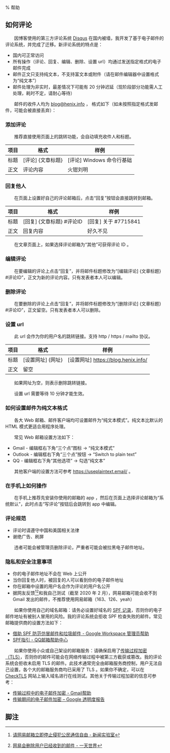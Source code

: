% 帮助

## 如何评论

　　因博客使用的第三方评论系统 [Disqus](https://disqus.com/) 在国内被墙，我开发了基于电子邮件的评论系统，并完成了迁移。新评论系统的特点是：

* 国内可正常访问
* 所有操作（评论、回复、编辑、删除、设置 url）均通过发送指定格式的电子邮件完成
* 邮件正文只支持纯文本，不支持富文本或附件（请在邮件编辑器中设置格式为“纯文本”）
* 邮件处理为非实时，最差情况下可能有 20 分钟迟延（现阶段部分功能需人工处理，耗时不定，请耐心等待）

　　邮件的收件人均为 <blog@henix.info> ， 格式如下（如未按照指定格式发邮件，可能会被直接丢弃）：

### 添加评论

　　推荐直接使用页面上的跳转功能，会自动填充收件人和标题。

项目|格式|样例
----|----|----
标题|[评论] {文章标题}|[评论] Windows 命令行基础|
正文|评论内容|火钳刘明

### 回复他人

　　在页面上设置好自己的评论邮箱后，点击“回复”按钮会直接跳转到邮箱。

项目|格式|样例
----|----|----
标题|[回复] {文章标题} #评论ID|[回复] 关于 #7715841|
正文|回复内容|好久不见

　　在文章页面上，如果选择评论邮箱为“其他”可获得评论 ID 。

### 编辑评论

　　在要编辑的评论上点击“回复”，并将邮件标题修改为“\[编辑评论\] {文章标题} #评论ID”，正文为新的评论内容。只有发表者本人可以编辑。

### 删除评论

　　在要删除的评论上点击“回复”，并将邮件标题修改为“\[删除评论\] {文章标题} #评论ID”，正文留空。只有发表者本人可以删除。

### 设置 url

　　此 url 会作为你的用户名的跳转链接。支持 http / https / mailto 协议。

项目|格式|样例
----|----|----
标题|[设置网址] {网址}|[设置网址] https://blog.henix.info/|
正文|留空|

　　如果网址为空，则表示删除跳转链接。

　　设置 url 需要等待 10 分钟才能生效。

### 如何设置邮件为纯文本格式

　　各大 Web 邮箱、邮件客户端均可设置邮件为“纯文本模式”。纯文本比默认的 HTML 模式更适合用程序处理。

　　常见 Web 邮箱设置方法如下：

* Gmail - 编辑框右下角“三个点”图标 → “纯文本模式”
* Outlook - 编辑框右下角“三个点”按钮 → “Switch to plain text”
* QQ - 编辑框右下角“其他选项” → 勾选“纯文本”

　　其他客户端的设置方法可参考 <https://useplaintext.email/> 。

### 在手机上如何操作

　　在手机上推荐先安装你使用的邮箱的 app ，然后在页面上选择评论邮箱为“系统默认”，此时点击“写评论”按钮后会跳转到 app 中编辑。

### 评论规范

* 评论时请遵守中国和美国相关法律
* 谢绝广告、刷屏

　　违者可能会被管理员删除评论，严重者可能会被拉黑电子邮件地址。

### 隐私和安全注意事项

* 你的电子邮件地址不会在 Web 上公开
* 当你回复他人时，被回复的人可以看到你的电子邮件地址
* 你在邮箱中设置的用户名会作为评论的用户名公开
* 据网友反馈[^1][^2]和我自己测试（截至 2020 年 2 月），网易邮箱可能会收不到 Gmail 发出的邮件，不推荐使用网易邮箱（163、126、yeah）

　　如果你使用自己的域名邮箱：请务必设置好域名的 [SPF 记录](https://www.renfei.org/blog/introduction-to-spf.html)，否则你的电子邮件地址有被别人冒用的风险。我的评论系统会拒收 SPF 检查失败的邮件。常见邮箱提供商的设置方法如下：

* [借助 SPF 防范仿冒邮件和垃圾邮件 - Google Workspace 管理员帮助](https://support.google.com/a/answer/33786?hl=zh-Hans)
* [SPF指引 - QQ邮箱帮助中心](https://service.mail.qq.com/detail/0/64)

　　如果你使用小众或自己架设的邮箱服务：请确保启用了[传输过程加密（TLS）](https://www.internetsociety.org/resources/ota/2017/transport-layered-security-tls-for-email/)，否则你的邮件可能会在网络传输过程中被第三方截获或篡改。我的评论系统会拒收未启用 TLS 的邮件。此技术通常完全由邮箱服务商控制，用户无法自己设置，各个大的邮箱服务商均已采用了 TLS 。如果你不确定，可以在 [CheckTLS](https://www.checktls.com/) 网站上输入域名进行在线测试。其他关于传输过程加密的信息可参考：

* [传输过程中的电子邮件加密 - Gmail帮助](https://support.google.com/mail/answer/6330403?hl=zh-Hans)
* [传输期间的电子邮件加密 – Google 透明度报告](https://transparencyreport.google.com/safer-email/overview?hl=zh-Hans)

## 脚注

[^1]: [请网易邮箱立即停止侵犯公民通信自由 - 新闻实验室](https://archive.vn/4lLNi)
[^2]: [网易会删除用户已经收到的邮件 - 一天世界](https://blog.yitianshijie.net/2020/02/13/netease-mailbox-deletes-users-emails/)
